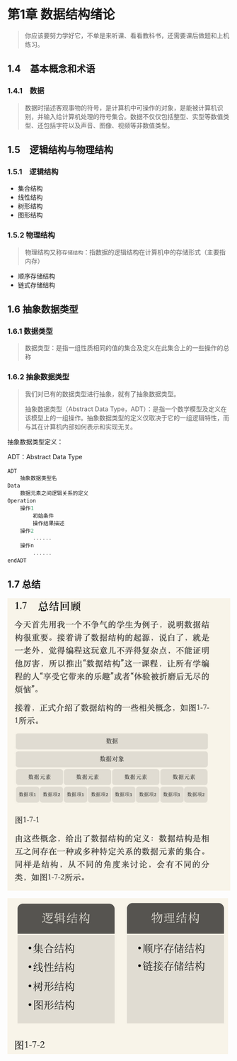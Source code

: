 # 第1章 数据结构绪论

> 你应该要努力学好它，不单是来听课、看看教科书，还需要课后做题和上机练习。

## 1.4　基本概念和术语

### 1.4.1　数据

> 数据时描述客观事物的符号，是计算机中可操作的对象，是能被计算机识别，并输入给计算机处理的符号集合。数据不仅仅包括整型、实型等数值类型、还包括字符以及声音、图像、视频等非数值类型。

## 1.5　逻辑结构与物理结构

### 1.5.1　逻辑结构

- 集合结构
- 线性结构
- 树形结构
- 图形结构

### 1.5.2 物理结构

> 物理结构又称`存储结构`：指数据的逻辑结构在计算机中的存储形式（主要指内存）

- 顺序存储结构
- 链式存储结构

## 1.6 抽象数据类型

### 1.6.1 数据类型

> 数据类型：是指一组性质相同的值的集合及定义在此集合上的一些操作的总称

### 1.6.2 抽象数据类型

> 我们对已有的数据类型进行抽象，就有了抽象数据类型。
>
> 抽象数据类型（Abstract Data Type，ADT）：是指一个数学模型及定义在该模型上的一组操作。抽象数据类型的定义仅取决于它的一组逻辑特性，而与其在计算机内部如何表示和实现无关。

抽象数据类型定义：

ADT：Abstract Data Type

```c
ADT
    抽象数据类型名
Data
    数据元素之间逻辑关系的定义
Operation
    操作1
        初始条件
        操作结果描述
    操作2
        ......
    操作n
        ......
endADT
```

## 1.7 总结

![image-20210131163950782](img/%E7%AC%AC1%E7%AB%A0%E6%95%B0%E6%8D%AE%E7%BB%93%E6%9E%84%E7%BB%AA%E8%AE%BA/image-20210131163950782.png)

![image-20210131164438629](img/%E7%AC%AC1%E7%AB%A0%E6%95%B0%E6%8D%AE%E7%BB%93%E6%9E%84%E7%BB%AA%E8%AE%BA/image-20210131164438629.png)

